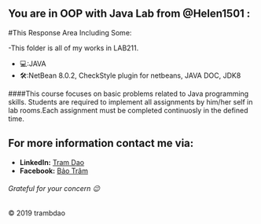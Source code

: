 ## You are in **OOP with Java Lab** from @Helen1501 :

#This Response Area Including Some:
  
  -This folder is all of my works in LAB211.
  - 💻:JAVA
  - 🛠:NetBean 8.0.2, CheckStyle plugin for netbeans, JAVA DOC, JDK8

####This course focuses on basic problems related to Java programming skills. Students are required to implement all assignments by him/her self in lab rooms.Each assignment must be completed continuosly in the defined time.

## For more information contact me via: 	
  - **LinkedIn:** [Tram Dao](www.linkedin.com/in/helen-dao)
  - **Facebook:** [Bảo Trâm](https://www.facebook.com/bao.tram.1501/)

###### Grateful for your concern 😉 

&copy; 2019 trambdao
